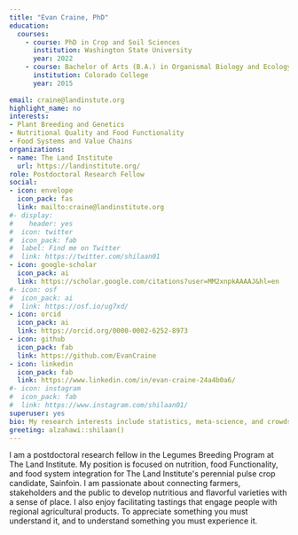 ```yaml
---
title: "Evan Craine, PhD"
education:
  courses:
    - course: PhD in Crop and Soil Sciences
      institution: Washington State University
      year: 2022
    - course: Bachelor of Arts (B.A.) in Organismal Biology and Ecology
      institution: Colorado College
      year: 2015
    
email: craine@landinstute.org
highlight_name: no
interests:
- Plant Breeding and Genetics
- Nutritional Quality and Food Functionality
- Food Systems and Value Chains
organizations:
- name: The Land Institute
  url: https://landinstitute.org/
role: Postdoctoral Research Fellow
social:
- icon: envelope
  icon_pack: fas
  link: mailto:craine@landinstitute.org
#- display:
#    header: yes
#  icon: twitter
#  icon_pack: fab
#  label: Find me on Twitter
#  link: https://twitter.com/shilaan01
- icon: google-scholar
  icon_pack: ai
  link: https://scholar.google.com/citations?user=MM2xnpkAAAAJ&hl=en
#- icon: osf
#  icon_pack: ai
#  link: https://osf.io/ug7xd/ 
- icon: orcid
  icon_pack: ai
  link: https://orcid.org/0000-0002-6252-8973
- icon: github
  icon_pack: fab
  link: https://github.com/EvanCraine
- icon: linkedin
  icon_pack: fab
  link: https://www.linkedin.com/in/evan-craine-24a4b0a6/
#- icon: instagram
#  icon_pack: fab
#  link: https://www.instagram.com/shilaan01/ 
superuser: yes
bio: My research interests include statistics, meta-science, and crowdsourced science
greeting: alzahawi::shilaan()
---
```


I am a postdoctoral research fellow in the Legumes Breeding Program at The Land Institute. My position is focused on nutrition, food Functionality, and food system integration for The Land Institute's perennial pulse crop candidate, Sainfoin. I am passionate about connecting farmers, stakeholders and the public to develop nutritious and flavorful varieties with a sense of place. I also enjoy facilitating tastings that engage people with regional agricultural products. To appreciate something you must understand it, and to understand something you must experience it. 
